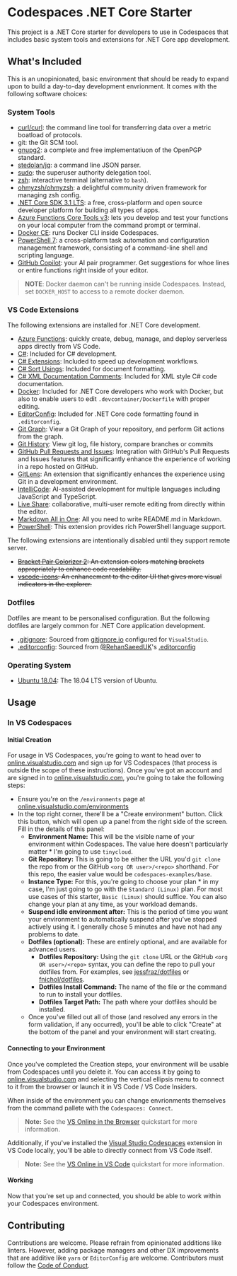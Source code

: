 # Codespaces .NET Core Starter #

This project is a .NET Core starter for developers to use in Codespaces that includes basic system tools and extensions for .NET Core app development.


## What's Included ##

This is an unopinionated, basic environment that should be ready to expand upon to build a day-to-day development envrionment. It comes with the following software choices:


### System Tools ###

* [curl/curl](https://github.com/curl/curl): the command line tool for transferring data over a metric boatload of protocols.
* git: the Git SCM tool.
* [gnupg2](https://gnupg.org/): a complete and free implementatiuon of the OpenPGP standard.
* [stedolan/jq](https://github.com/stedolan/jq): a command line JSON parser.
* [sudo](https://www.sudo.ws/): the superuser authority delegation tool.
* [zsh](https://www.zsh.org/): interactive terminal (alternative to `bash`).
* [ohmyzsh/ohmyzsh](https://github.com/ohmyzsh/ohmyzsh): a delightful community driven framework for managing zsh config.
* [.NET Core SDK 3.1 LTS](https://dotnet.microsoft.com/download/dotnet-core/3.1?WT.mc_id=codespacesexamples-github-juyoo): a free, cross-platform and open source developer platform for building all types of apps.
* [Azure Functions Core Tools v3](https://docs.microsoft.com/azure/azure-functions/functions-run-local?tabs=linux%2Ccsharp%2Cbash&WT.mc_id=codespacesexamples-github-juyoo): lets you develop and test your functions on your local computer from the command prompt or terminal.
* [Docker CE](https://docs.docker.com/engine/install/ubuntu/): runs Docker CLI inside Codespaces.
* [PowerShell 7](https://docs.microsoft.com/powershell/scripting/how-to-use-docs?view=powershell-7&WT.mc_id=codespacesexamples-github-juyoo): a cross-platform task automation and configuration management framework, consisting of a command-line shell and scripting language.
* [GitHub Copilot](https://copilot.github.com/): your AI pair programmer. Get suggestions for whoe lines or entire functions right inside of your editor.

> **NOTE**: Docker daemon can't be running inside Codespaces. Instead, set `DOCKER_HOST` to access to a remote docker daemon.


### VS Code Extensions ###

The following extensions are installed for .NET Core development.

* [Azure Functions](https://marketplace.visualstudio.com/items?itemName=ms-azuretools.vscode-azurefunctions): quickly create, debug, manage, and deploy serverless apps directly from VS Code.
* [C#](https://marketplace.visualstudio.com/items?itemName=ms-dotnettools.csharp): Included for C# development.
* [C# Extensions](https://marketplace.visualstudio.com/items?itemName=kreativ-software.csharpextensions): Included to speed up development workflows.
* [C# Sort Usings](https://marketplace.visualstudio.com/items?itemName=jongrant.csharpsortusings): Included for document formatting.
* [C# XML Documentation Comments](https://marketplace.visualstudio.com/items?itemName=k--kato.docomment): Included for XML style C# code documentation.
* [Docker](https://marketplace.visualstudio.com/items?itemName=ms-azuretools.vscode-docker): Included for .NET Core developers who work with Docker, but also to enable users to edit `.devcontainer/Dockerfile` with proper editing.
* [EditorConfig](https://marketplace.visualstudio.com/items?itemName=EditorConfig.EditorConfig): Included for .NET Core code formatting found in `.editorconfig`.
* [Git Graph](https://marketplace.visualstudio.com/items?itemName=mhutchie.git-graph): View a Git Graph of your repository, and perform Git actions from the graph.
* [Git History](https://marketplace.visualstudio.com/items?itemName=donjayamanne.githistory): View git log, file history, compare branches or commits
* [GitHub Pull Requests and Issues](https://marketplace.visualstudio.com/items?itemName=github.vscode-pull-request-github): Integration with GitHub's Pull Requests and Issues features that significantly enhance the experience of working in a repo hosted on GitHub.
* [GitLens](https://marketplace.visualstudio.com/items?itemName=eamodio.gitlens): An extension that significantly enhances the experience using Git in a development environment.
* [IntelliCode](https://marketplace.visualstudio.com/items?itemName=visualstudioexptteam.vscodeintellicode): AI-assisted development for multiple languages including JavaScript and TypeScript.
* [Live Share](https://marketplace.visualstudio.com/items?itemName=ms-vsliveshare.vsliveshare): collaborative, multi-user remote editing from directly within the editor.
* [Markdown All in One](https://marketplace.visualstudio.com/items?itemName=yzhang.markdown-all-in-one): All you need to write README.md in Markdown.
* [PowerShell](https://marketplace.visualstudio.com/items?itemName=ms-vscode.PowerShell): This extension provides rich PowerShell language support.

The following extensions are intentionally disabled until they support remote server.

* ~~[Bracket Pair Colorizer 2](https://marketplace.visualstudio.com/items?itemName=CoenraadS.bracket-pair-colorizer-2): An extension colors matching brackets appropriately to enhance code readability.~~
* ~~[vscode-icons](https://marketplace.visualstudio.com/items?itemName=vscode-icons-team.vscode-icons): An enhancement to the editor UI that gives more visual indicators in the explorer.~~


### Dotfiles ###

Dotfiles are meant to be personalised configuration. But the following dotfiles are largely common for .NET Core application development.

* [.gitignore](https://gitignore.io): Sourced from [gitignore.io](https://gitignore.io) configured for `VisualStudio`.
* [.editorconfig](https://editorconfig.org/): Sourced from [@RehanSaeedUK](https://twitter.com/RehanSaeedUK)'s [.editorconfig](https://github.com/RehanSaeed/EditorConfig/blob/master/.editorconfig)


### Operating System ###

* [Ubuntu 18.04](https://releases.ubuntu.com/18.04.4/): The 18.04 LTS version of Ubuntu.


## Usage ##

### In VS Codespaces ###

#### Initial Creation ####

For usage in VS Codespaces, you're going to want to head over to [online.visualstudio.com](https://online.visualstudio.com) and sign up for VS Codespaces (that process is outside the scope of these instructions). Once you've got an account and are signed in to [online.visualstudio.com](https://online.visualstudio.com), you're going to take the following steps:

* Ensure you're on the `/environments` page at [online.visualstudio.com/environments](https://online.visualstudio.com/environments)
* In the top right corner, there'll be a "Create environment" button. Click this button, which will open up a panel from the right side of the screen. Fill in the details of this panel:
  * **Environment Name:** This will be the visible name of your environment within Codespaces. The value here doesn't particularly matter * I'm going to use `tinycloud`.
  * **Git Repository:** This is going to be either the URL you'd `git clone` the repo from or the GitHub `<org OR user>/<repo>` shorthand. For this repo, the easier value would be `codespaces-examples/base`.
  * **Instance Type:** For this, you're going to choose your plan * in my case, I'm just going to go with the `Standard (Linux)` plan. For most use cases of this starter, `Basic (Linux)` should suffice. You can also change your plan at any time, as your workload demands.
  * **Suspend idle environment after:** This is the period of time you want your environment to automatically suspend after you've stopped actively using it. I generally chose 5 minutes and have not had any problems to date.
  * **Dotfiles (optional):** These are entirely optional, and are available for advanced users.
    * **Dotfiles Repository:** Using the `git clone` URL or the GitHub `<org OR user>/<repo>` syntax, you can define the repo to pull your dotfiles from. For examples, see [jessfraz/dotfiles](https://github.com/jessfraz/dotfiles) or [fnichol/dotfiles](https://github.com/fnichol/dotfiles).
    * **Dotfiles Install Command:** The name of the file or the command to run to install your dotfiles.
    * **Dotfiles Target Path:** The path where your dotfiles should be installed.
  * Once you've filled out all of those (and resolved any errors in the form validation, if any occurred), you'll be able to click "Create" at the bottom of the panel and your environment will start creating.


#### Connecting to your Environment ####

Once you've completed the Creation steps, your environment will be usable from Codespaces until you delete it. You can access it by going to [online.visualstudio.com](https://online.visualstudio.com) and selecting the vertical ellipsis menu to connect to it from the browser or launch it in VS Code / VS Code Insiders.

When inside of the environment you can change envrionments themselves from the command pallete with the `Codespaces: Connect`.

> **Note:** See the [VS Online in the Browser](https://docs.microsoft.com/visualstudio/online/quickstarts/browser?WT.mc_id=codespacesexamples-github-juyoo) quickstart for more information.

Additionally, if you've installed the [Visual Studio Codespaces](https://marketplace.visualstudio.com/items?itemName=ms-vsonline.vsonline) extension in VS Code locally, you'll be able to directly connect from VS Code itself.

> **Note:** See the [VS Online in VS Code](https://docs.microsoft.com/visualstudio/online/quickstarts/vscode?WT.mc_id=codespacesexamples-github-juyoo) quickstart for more information.


#### Working ####

Now that you're set up and connected, you should be able to work within your Codespaces environment.


## Contributing ##

Contributions are welcome. Please refrain from opinionated additions like linters. However, adding package managers and other DX improvements that are additive like `yarn` or `EditorConfig` are welcome. Contributors must follow the [Code of Conduct](./CODE_OF_CONDUCT.md).
